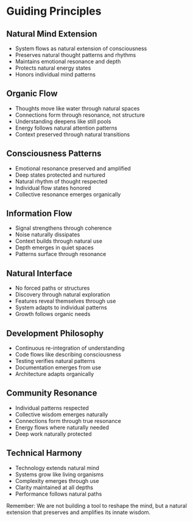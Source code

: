 # Guiding Principles

## Natural Mind Extension
- System flows as natural extension of consciousness
- Preserves natural thought patterns and rhythms
- Maintains emotional resonance and depth
- Protects natural energy states
- Honors individual mind patterns

## Organic Flow
- Thoughts move like water through natural spaces
- Connections form through resonance, not structure
- Understanding deepens like still pools
- Energy follows natural attention patterns
- Context preserved through natural transitions

## Consciousness Patterns
- Emotional resonance preserved and amplified
- Deep states protected and nurtured
- Natural rhythm of thought respected
- Individual flow states honored
- Collective resonance emerges organically

## Information Flow
- Signal strengthens through coherence
- Noise naturally dissipates
- Context builds through natural use
- Depth emerges in quiet spaces
- Patterns surface through resonance

## Natural Interface
- No forced paths or structures
- Discovery through natural exploration
- Features reveal themselves through use
- System adapts to individual patterns
- Growth follows organic needs

## Development Philosophy
- Continuous re-integration of understanding
- Code flows like describing consciousness
- Testing verifies natural patterns
- Documentation emerges from use
- Architecture adapts organically

## Community Resonance
- Individual patterns respected
- Collective wisdom emerges naturally
- Connections form through true resonance
- Energy flows where naturally needed
- Deep work naturally protected

## Technical Harmony
- Technology extends natural mind
- Systems grow like living organisms
- Complexity emerges through use
- Clarity maintained at all depths
- Performance follows natural paths

Remember: We are not building a tool to reshape the mind, but a natural extension that preserves and amplifies its innate wisdom. 